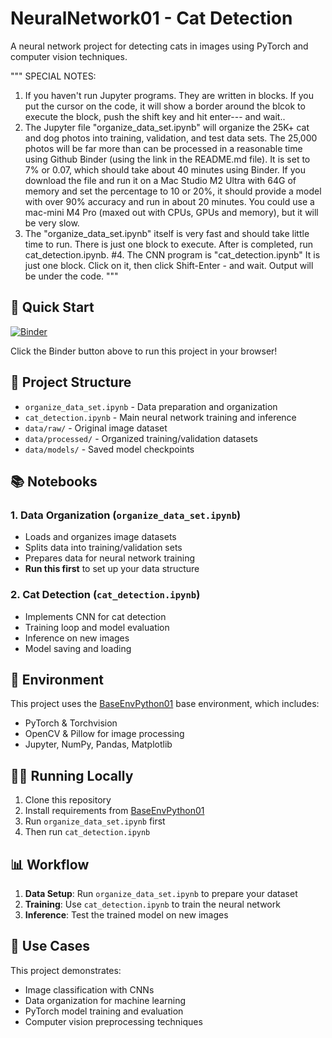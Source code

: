 # NeuralNetwork01 - Cat Detection

A neural network project for detecting cats in images using PyTorch and computer vision techniques.

"""
  SPECIAL NOTES: 
1.  If you haven't run Jupyter programs.  They are written in blocks. If you put the cursor on the code, it
    will show a border around the blcok to execute the block, push the shift key and hit enter--- and wait..
2.  The Jupyter file "organize_data_set.ipynb" will organize the 25K+ cat and dog photos into training, 
    validation, and test data sets.  The 25,000 photos will be far more than can be processed in a reasonable
    time using Github Binder (using the link in the README.md file).  It is set to 7% or 0.07, which should take
   about 40 minutes using Binder.  If you download the file and run it on a Mac Studio M2 Ultra with 64G of memory
    and set the percentage to 10 or 20%, it should provide a model with over 90% accuracy and run in about 20 
    minutes.  You could use a mac-mini M4 Pro (maxed out with CPUs, GPUs and memory), but it will be very slow.
3.  The "organize_data_set.ipynb" itself is very fast and should take little time to run. There is just one
    block to execute.  After is completed, run cat_detection.ipynb. #4.  The CNN program is "cat_detection.ipynb"   It is just one block.  Click on it, then click Shift-Enter -
    and wait.  Output will be under the code.
 """


## 🚀 Quick Start


[![Binder](https://mybinder.org/badge_logo.svg)](https://mybinder.org/v2/gh/wcraytor/BaseEnvPython01/main?urlpath=git-pull%3Frepo%3Dhttps%253A%252F%252Fgithub.com%252Fwcraytor%252FNeuralNetwork01)

Click the Binder button above to run this project in your browser!

## 📁 Project Structure

- `organize_data_set.ipynb` - Data preparation and organization
- `cat_detection.ipynb` - Main neural network training and inference
- `data/raw/` - Original image dataset
- `data/processed/` - Organized training/validation datasets
- `data/models/` - Saved model checkpoints

## 📚 Notebooks

### 1. Data Organization (`organize_data_set.ipynb`)
- Loads and organizes image datasets
- Splits data into training/validation sets
- Prepares data for neural network training
- **Run this first** to set up your data structure

### 2. Cat Detection (`cat_detection.ipynb`)
- Implements CNN for cat detection
- Training loop and model evaluation
- Inference on new images
- Model saving and loading

## 🔧 Environment

This project uses the [BaseEnvPython01](https://github.com/YOUR-USERNAME/BaseEnvPython01) base environment, which includes:
- PyTorch & Torchvision
- OpenCV & Pillow for image processing
- Jupyter, NumPy, Pandas, Matplotlib

## 🏃‍♂️ Running Locally

1. Clone this repository
2. Install requirements from [BaseEnvPython01](https://github.com/YOUR-USERNAME/BaseEnvPython01)
3. Run `organize_data_set.ipynb` first
4. Then run `cat_detection.ipynb`

## 📊 Workflow

1. **Data Setup**: Run `organize_data_set.ipynb` to prepare your dataset
2. **Training**: Use `cat_detection.ipynb` to train the neural network
3. **Inference**: Test the trained model on new images

## 🎯 Use Cases

This project demonstrates:
- Image classification with CNNs
- Data organization for machine learning
- PyTorch model training and evaluation
- Computer vision preprocessing techniques
